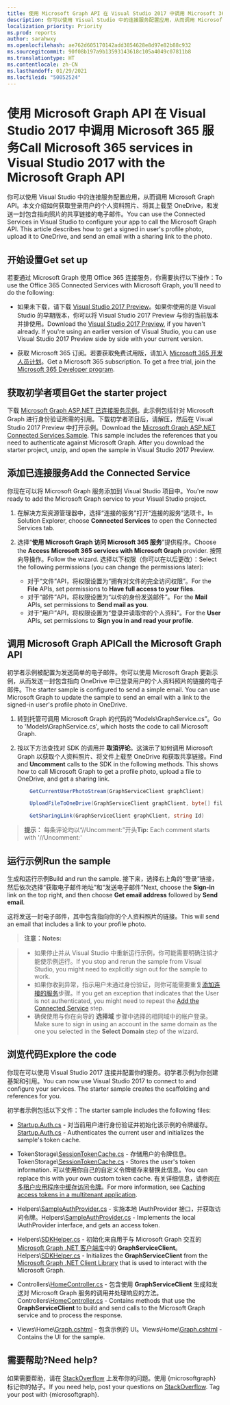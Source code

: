 ```yaml
---
title: 使用 Microsoft Graph API 在 Visual Studio 2017 中调用 Microsoft 365 服务
description: 你可以使用 Visual Studio 中的连接服务配置应用，从而调用 Microsoft Graph API。本文介绍如何获取登录用户的个人资料照片、将其上载至 OneDrive，和发送一封包含指向照片的共享链接的电子邮件。
localization_priority: Priority
ms.prod: reports
author: sarahwxy
ms.openlocfilehash: ae762d605170142add3854628e8d97e82b88c932
ms.sourcegitcommit: 90f08b197a9b13593143618c105a4049c07811b8
ms.translationtype: HT
ms.contentlocale: zh-CN
ms.lasthandoff: 01/29/2021
ms.locfileid: "50052524"
---
```

# <a name="call-microsoft-365-services-in-visual-studio-2017-with-the-microsoft-graph-api"></a><span data-ttu-id="af6d4-104">使用 Microsoft Graph API 在 Visual Studio 2017 中调用 Microsoft 365 服务</span><span class="sxs-lookup"><span data-stu-id="af6d4-104">Call Microsoft 365 services in Visual Studio 2017 with the Microsoft Graph API</span></span>

<span data-ttu-id="af6d4-p102">你可以使用 Visual Studio 中的连接服务配置应用，从而调用 Microsoft Graph API。本文介绍如何获取登录用户的个人资料照片、将其上载至 OneDrive，和发送一封包含指向照片的共享链接的电子邮件。</span><span class="sxs-lookup"><span data-stu-id="af6d4-p102">You can use the Connected Services in Visual Studio to configure your app to call the Microsoft Graph API. This article describes how to get a signed in user's profile photo, upload it to OneDrive, and send an email with a sharing link to the photo.</span></span>

## <a name="get-set-up"></a><span data-ttu-id="af6d4-107">开始设置</span><span class="sxs-lookup"><span data-stu-id="af6d4-107">Get set up</span></span>

<span data-ttu-id="af6d4-108">若要通过 Microsoft Graph 使用 Office 365 连接服务，你需要执行以下操作：</span><span class="sxs-lookup"><span data-stu-id="af6d4-108">To use the Office 365 Connected Services with Microsoft Graph, you'll need to do the following:</span></span>

- <span data-ttu-id="af6d4-p103">如果未下载，请下载 [Visual Studio 2017 Preview](https://www.visualstudio.com/vs/preview/)。如果你使用的是 Visual Studio 的早期版本，你可以将 Visual Studio 2017 Preview 与你的当前版本并排使用。</span><span class="sxs-lookup"><span data-stu-id="af6d4-p103">Download the [Visual Studio 2017 Preview](https://www.visualstudio.com/vs/preview/), if you haven't already. If you're using an earlier version of Visual Studio, you can use Visual Studio 2017 Preview side by side with your current version.</span></span>

- <span data-ttu-id="af6d4-p104">获取 Microsoft 365 订阅。若要获取免费试用版，请加入 [Microsoft 365 开发人员计划](https://developer.microsoft.com/microsoft-365/dev-program)。</span><span class="sxs-lookup"><span data-stu-id="af6d4-p104">Get a Microsoft 365 subscription. To get a free trial, join the [Microsoft 365 Developer program](https://developer.microsoft.com/microsoft-365/dev-program).</span></span>

## <a name="get-the-starter-project"></a><span data-ttu-id="af6d4-113">获取初学者项目</span><span class="sxs-lookup"><span data-stu-id="af6d4-113">Get the starter project</span></span>

<span data-ttu-id="af6d4-p105">下载 [Microsoft Graph ASP.NET 已连接服务示例](https://github.com/microsoftgraph/aspnet-connect-sample/archive/Office365connectedservice.zip)。此示例包括针对 Microsoft Graph 进行身份验证所需的引用。下载初学者项目后，请解压，然后在 Visual Studio 2017 Preview 中打开示例。</span><span class="sxs-lookup"><span data-stu-id="af6d4-p105">Download the [Microsoft Graph ASP.NET Connected Services Sample](https://github.com/microsoftgraph/aspnet-connect-sample/archive/Office365connectedservice.zip). This sample includes the references that you need to authenticate against Microsoft Graph. After you download the starter project, unzip, and open the sample in Visual Studio 2017 Preview.</span></span>

## <a name="add-the-connected-service"></a><span data-ttu-id="af6d4-117">添加已连接服务</span><span class="sxs-lookup"><span data-stu-id="af6d4-117">Add the Connected Service</span></span>

<span data-ttu-id="af6d4-118">你现在可以将 Microsoft Graph 服务添加到 Visual Studio 项目中。</span><span class="sxs-lookup"><span data-stu-id="af6d4-118">You're now ready to add the Microsoft Graph service to your Visual Studio project.</span></span> 

1. <span data-ttu-id="af6d4-119">在解决方案资源管理器中，选择“连接的服务”打开“连接的服务”选项卡。</span><span class="sxs-lookup"><span data-stu-id="af6d4-119">In Solution Explorer, choose **Connected Services** to open the Connected Services tab.</span></span> 

2. <span data-ttu-id="af6d4-120">选择“**使用 Microsoft Graph 访问 Microsoft 365 服务**”提供程序。</span><span class="sxs-lookup"><span data-stu-id="af6d4-120">Choose the **Access Microsoft 365 services with Microsoft Graph** provider.</span></span> <span data-ttu-id="af6d4-121">按照向导操作。</span><span class="sxs-lookup"><span data-stu-id="af6d4-121">Follow the wizard.</span></span> <span data-ttu-id="af6d4-122">选择以下权限（你可以在以后更改）：</span><span class="sxs-lookup"><span data-stu-id="af6d4-122">Select the following permissions (you can change the permissions later):</span></span>

    - <span data-ttu-id="af6d4-123">对于“文件”API，将权限设置为“拥有对文件的完全访问权限”。</span><span class="sxs-lookup"><span data-stu-id="af6d4-123">For the **File** APIs, set permissions to **Have full access to your files**.</span></span>
    - <span data-ttu-id="af6d4-124">对于“邮件”API，将权限设置为“以你的身份发送邮件”。</span><span class="sxs-lookup"><span data-stu-id="af6d4-124">For the **Mail** APIs, set permissions to **Send mail as you**.</span></span>
    - <span data-ttu-id="af6d4-125">对于“用户”API，将权限设置为“登录并读取你的个人资料”。</span><span class="sxs-lookup"><span data-stu-id="af6d4-125">For the **User** APIs, set permissions to **Sign you in and read your profile**.</span></span>

## <a name="call-the-microsoft-graph-api"></a><span data-ttu-id="af6d4-126">调用 Microsoft Graph API</span><span class="sxs-lookup"><span data-stu-id="af6d4-126">Call the Microsoft Graph API</span></span>

<span data-ttu-id="af6d4-p107">初学者示例被配置为发送简单的电子邮件。你可以使用 Microsoft Graph 更新示例，从而发送一封包含指向 OneDrive 中已登录用户的个人资料照片的链接的电子邮件。</span><span class="sxs-lookup"><span data-stu-id="af6d4-p107">The starter sample is configured to send a simple email. You can use Microsoft Graph to update the sample to send an email with a link to the signed-in user's profile photo in OneDrive.</span></span>

1. <span data-ttu-id="af6d4-129">转到托管可调用 Microsoft Graph 的代码的“Models\GraphService.cs”。</span><span class="sxs-lookup"><span data-stu-id="af6d4-129">Go to 'Models\GraphService.cs', which hosts the code to call Microsoft Graph.</span></span>

2. <span data-ttu-id="af6d4-p108">按以下方法查找对 SDK 的调用并 **取消评论**。这演示了如何调用 Microsoft Graph 以获取个人资料照片、将文件上载至 OneDrive 和获取共享链接。</span><span class="sxs-lookup"><span data-stu-id="af6d4-p108">Find and **Uncomment** calls to the SDK in the following methods. This shows how to call Microsoft Graph to get a profile photo, upload a file to OneDrive, and get a sharing link.</span></span>

    ```csharp
        GetCurrentUserPhotoStream(GraphServiceClient graphClient)
    ```
    
    ```csharp
        UploadFileToOneDrive(GraphServiceClient graphClient, byte[] file)
    ```

    ```csharp
        GetSharingLink(GraphServiceClient graphClient, string Id)
    ```
 
> <span data-ttu-id="af6d4-132">**提示：** 每条评论均以“//Uncomment:”开头</span><span class="sxs-lookup"><span data-stu-id="af6d4-132">**Tip:** Each comment starts with '//Uncomment:'</span></span>
 

## <a name="run-the-sample"></a><span data-ttu-id="af6d4-133">运行示例</span><span class="sxs-lookup"><span data-stu-id="af6d4-133">Run the sample</span></span>
<span data-ttu-id="af6d4-134">生成和运行示例</span><span class="sxs-lookup"><span data-stu-id="af6d4-134">Build and run the sample.</span></span> <span data-ttu-id="af6d4-135">接下来，选择右上角的“登录”链接，然后依次选择“获取电子邮件地址”和“发送电子邮件”</span><span class="sxs-lookup"><span data-stu-id="af6d4-135">Next, choose the **Sign-in** link on the top right, and then choose **Get email address** followed by **Send email**.</span></span>

<span data-ttu-id="af6d4-136">这将发送一封电子邮件，其中包含指向你的个人资料照片的链接。</span><span class="sxs-lookup"><span data-stu-id="af6d4-136">This will send an email that includes a link to your profile photo.</span></span>

><span data-ttu-id="af6d4-137">**注意：**</span><span class="sxs-lookup"><span data-stu-id="af6d4-137">**Notes:**</span></span>

>- <span data-ttu-id="af6d4-138">如果停止并从 Visual Studio 中重新运行示例，你可能需要明确注销才能使示例运行。</span><span class="sxs-lookup"><span data-stu-id="af6d4-138">If you stop and rerun the sample from Visual Studio, you might need to explicitly sign out for the sample to work.</span></span>
>- <span data-ttu-id="af6d4-139">如果你收到异常，指示用户未通过身份验证，则你可能需要重复[添加连接的服务](#add-the-connected-service)步骤。</span><span class="sxs-lookup"><span data-stu-id="af6d4-139">If you get an exception that indicates that the User is not authenticated, you might need to repeat the [Add the Connected Service](#add-the-connected-service) step.</span></span>
>- <span data-ttu-id="af6d4-140">确保使用与你在向导的 **选择域** 步骤中选择的相同域中的帐户登录。</span><span class="sxs-lookup"><span data-stu-id="af6d4-140">Make sure to sign in using an account in the same domain as the one you selected in the **Select Domain** step of the wizard.</span></span>

## <a name="explore-the-code"></a><span data-ttu-id="af6d4-141">浏览代码</span><span class="sxs-lookup"><span data-stu-id="af6d4-141">Explore the code</span></span>

<span data-ttu-id="af6d4-p110">你现在可以使用 Visual Studio 2017 连接并配置你的服务。初学者示例为你创建基架和引用。</span><span class="sxs-lookup"><span data-stu-id="af6d4-p110">You can now use Visual Studio 2017 to connect to and configure your services. The starter sample creates the scaffolding and references for you.</span></span>  

<span data-ttu-id="af6d4-144">初学者示例包括以下文件：</span><span class="sxs-lookup"><span data-stu-id="af6d4-144">The starter sample includes the following files:</span></span>

- <span data-ttu-id="af6d4-145">[Startup.Auth.cs](https://github.com/microsoftgraph/aspnet-connect-sample/tree/Office365connectedservice/Microsoft%20Graph%20SDK%20ASPNET%20Sample/Microsoft%20Graph%20SDK%20ASPNET%20Sample/App_Start/Startup.Auth.cs) - 对当前用户进行身份验证并初始化该示例的令牌缓存。</span><span class="sxs-lookup"><span data-stu-id="af6d4-145">[Startup.Auth.cs](https://github.com/microsoftgraph/aspnet-connect-sample/tree/Office365connectedservice/Microsoft%20Graph%20SDK%20ASPNET%20Sample/Microsoft%20Graph%20SDK%20ASPNET%20Sample/App_Start/Startup.Auth.cs) - Authenticates the current user and initializes the sample's token cache.</span></span>

- <span data-ttu-id="af6d4-146">TokenStorage\\[SessionTokenCache.cs](https://github.com/microsoftgraph/aspnet-connect-sample/tree/Office365connectedservice/Microsoft%20Graph%20SDK%20ASPNET%20Sample/Microsoft%20Graph%20SDK%20ASPNET%20Sample/TokenStorage/SessionTokenCache.cs) - 存储用户的令牌信息。</span><span class="sxs-lookup"><span data-stu-id="af6d4-146">TokenStorage\\[SessionTokenCache.cs](https://github.com/microsoftgraph/aspnet-connect-sample/tree/Office365connectedservice/Microsoft%20Graph%20SDK%20ASPNET%20Sample/Microsoft%20Graph%20SDK%20ASPNET%20Sample/TokenStorage/SessionTokenCache.cs) - Stores the user's token information.</span></span> <span data-ttu-id="af6d4-147">可以使用你自己的自定义令牌缓存来替换此信息。</span><span class="sxs-lookup"><span data-stu-id="af6d4-147">You can replace this with your own custom token cache.</span></span> <span data-ttu-id="af6d4-148">有关详细信息，请参阅[在多租户应用程序中缓存访问令牌](/azure/architecture/multitenant-identity/token-cache)。</span><span class="sxs-lookup"><span data-stu-id="af6d4-148">For more information, see [Caching access tokens in a multitenant application](/azure/architecture/multitenant-identity/token-cache).</span></span>

- <span data-ttu-id="af6d4-149">Helpers\\[SampleAuthProvider.cs](https://github.com/microsoftgraph/aspnet-connect-sample/tree/Office365connectedservice/Microsoft%20Graph%20SDK%20ASPNET%20Sample/Microsoft%20Graph%20SDK%20ASPNET%20Sample/Helpers/SampleAuthProvider.cs) - 实施本地 IAuthProvider 接口，并获取访问令牌。</span><span class="sxs-lookup"><span data-stu-id="af6d4-149">Helpers\\[SampleAuthProvider.cs](https://github.com/microsoftgraph/aspnet-connect-sample/tree/Office365connectedservice/Microsoft%20Graph%20SDK%20ASPNET%20Sample/Microsoft%20Graph%20SDK%20ASPNET%20Sample/Helpers/SampleAuthProvider.cs) - Implements the local IAuthProvider interface, and gets an access token.</span></span> 

- <span data-ttu-id="af6d4-150">Helpers\\[SDKHelper.cs](https://github.com/microsoftgraph/aspnet-connect-sample/tree/Office365connectedservice/Microsoft%20Graph%20SDK%20ASPNET%20Sample/Microsoft%20Graph%20SDK%20ASPNET%20Sample/Helpers/SDKHelper.cs) - 初始化来自用于与 Microsoft Graph 交互的 [Microsoft Graph .NET 客户端库](https://github.com/microsoftgraph/msgraph-sdk-dotnet)中的 **GraphServiceClient**。</span><span class="sxs-lookup"><span data-stu-id="af6d4-150">Helpers\\[SDKHelper.cs](https://github.com/microsoftgraph/aspnet-connect-sample/tree/Office365connectedservice/Microsoft%20Graph%20SDK%20ASPNET%20Sample/Microsoft%20Graph%20SDK%20ASPNET%20Sample/Helpers/SDKHelper.cs) - Initializes the **GraphServiceClient** from the [Microsoft Graph .NET Client Library](https://github.com/microsoftgraph/msgraph-sdk-dotnet) that is used to interact with the Microsoft Graph.</span></span>

- <span data-ttu-id="af6d4-151">Controllers\\[HomeController.cs](https://github.com/microsoftgraph/aspnet-connect-sample/tree/Office365connectedservice/Microsoft%20Graph%20SDK%20ASPNET%20Sample/Microsoft%20Graph%20SDK%20ASPNET%20Sample/Controllers/HomeController.cs) - 包含使用 **GraphServiceClient** 生成和发送对 Microsoft Graph 服务的调用并处理响应的方法。</span><span class="sxs-lookup"><span data-stu-id="af6d4-151">Controllers\\[HomeController.cs](https://github.com/microsoftgraph/aspnet-connect-sample/tree/Office365connectedservice/Microsoft%20Graph%20SDK%20ASPNET%20Sample/Microsoft%20Graph%20SDK%20ASPNET%20Sample/Controllers/HomeController.cs) - Contains methods that use the **GraphServiceClient** to build and send calls to the Microsoft Graph service and to process the response.</span></span>

- <span data-ttu-id="af6d4-152">Views\\Home\\[Graph.cshtml](https://github.com/microsoftgraph/aspnet-connect-sample/tree/Office365connectedservice/Microsoft%20Graph%20SDK%20ASPNET%20Sample/Microsoft%20Graph%20SDK%20ASPNET%20Sample/Views/Home/Graph.cshtml) - 包含示例的 UI。</span><span class="sxs-lookup"><span data-stu-id="af6d4-152">Views\\Home\\[Graph.cshtml](https://github.com/microsoftgraph/aspnet-connect-sample/tree/Office365connectedservice/Microsoft%20Graph%20SDK%20ASPNET%20Sample/Microsoft%20Graph%20SDK%20ASPNET%20Sample/Views/Home/Graph.cshtml) - Contains the UI for the sample.</span></span> 


## <a name="need-help"></a><span data-ttu-id="af6d4-153">需要帮助?</span><span class="sxs-lookup"><span data-stu-id="af6d4-153">Need help?</span></span>

<span data-ttu-id="af6d4-p112">如果需要帮助，请在 [StackOverflow](https://stackoverflow.com/questions/tagged/microsoftgraph?sort=newest) 上发布你的问题。使用 {microsoftgraph} 标记你的帖子。</span><span class="sxs-lookup"><span data-stu-id="af6d4-p112">If you need help, post your questions on [StackOverflow](https://stackoverflow.com/questions/tagged/microsoftgraph?sort=newest). Tag your post with {microsoftgraph}.</span></span>
